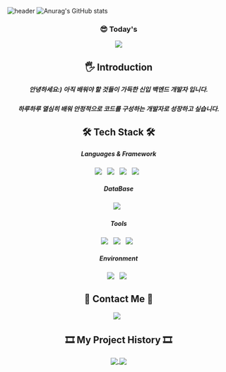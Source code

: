 ![header](https://capsule-render.vercel.app/api?type=slice&color=B0C4DE&height=300&section=header&text=SOJEONG-LEE&fontSize=80&fontAlign=50&fontColor=000000&animation=fadeIn)
![Anurag's GitHub stats](https://github-readme-stats.vercel.app/api?username=sojeongLee0125&show_icons=true&theme=radical)
<h3 align="center"><b>😎 Today's </b></h3>
<p align="center">
<a href="https://hits.seeyoufarm.com"><img src="https://hits.seeyoufarm.com/api/count/incr/badge.svg?url=https%3A%2F%2Fgithub.com%2FsojeongLee0125&count_bg=%2303E505&title_bg=%23030202&icon=&icon_color=%23E7E7E7&title=hits&edge_flat=true"/></a>
</p>
<h2 align="center"><b>🖐 Introduction </b></h2>
<h5 align="center"> 안녕하세요:) 아직 배워야 할 것들이 가득한 신입 백엔드 개발자 입니다.</h5> 
<h5 align="center"> 하루하루 열심히 배워 안정적으로 코드를 구성하는 개발자로 성장하고 싶습니다.</h5>
<h2 align="center"><b>🛠 Tech Stack 🛠</b></h2>
<h5 align="center"><b>Languages & Framework</b></h5>
<p align="center">
<img src="https://img.shields.io/badge/JAVA-007396?style=flat-square&logo=JAVA&logoColor=white"/> &nbsp
<img src="https://img.shields.io/badge/Spring-6DB33F?style=flat-square&logo=Spring&logoColor=white"/> &nbsp
<img src="https://img.shields.io/badge/Spring Boot-6DB33F?style=flat-square&logo=Spring Boot&logoColor=white"/> &nbsp
<img src="https://img.shields.io/badge/MyBatis-4479A1?style=flat-square&logo=MySQL&logoColor=white"/> &nbsp
</p>
<h5 align="center"><b>DataBase</b></h5>
<p align="center">
<img src="https://img.shields.io/badge/MySQL-4479A1?style=flat-square&logo=MySQL&logoColor=white"/> &nbsp 
</p>
<h5 align="center"><b>Tools</b></h5>
<p align="center">
<img src="https://img.shields.io/badge/Git-F05032?style=flat-square&logo=Git&logoColor=white"/> &nbsp
<img src="https://img.shields.io/badge/GitHub-181717?style=flat-square&logo=GitHub&logoColor=white"/> &nbsp
<img src="https://img.shields.io/badge/Notion-000000?style=flat-square&logo=Notion&logoColor=white"/> &nbsp
</p>
<h5 align="center"><b>Environment</b></h5>
<p align="center">
<img src="https://img.shields.io/badge/Windows-0078D6?style=flat-square&logo=Windows&logoColor=white"/> &nbsp
<img src="https://img.shields.io/badge/IntelliJ IDEA-000000?style=flat-square&logo=IntelliJ IDEA&logoColor=white"/> &nbsp
</p>
<h2 align="center"><b>📧 Contact Me 📧</b></h2>
<p align="center">
<a href="mailto:sojeonglee0125@gmail.com"> <img src="https://img.shields.io/badge/Gmail-EA4335?style=flat-square&logo=Gmail&logoColor=white"/></a> &nbsp
</p>
<h2 align="center"><b>🎞 My Project History 🎞</b></h2>
<p align="center">
<a href="https://github.com/sojeonglee0125/SaladMall">
  <img align="center" src="https://github-readme-stats.vercel.app/api/pin/?username=growthlee0125&repo=SaladMall" />
</a>
<a href="https://github.com/growthlee0125/FirstProjectHomepage">
  <img align="center" src="https://github-readme-stats.vercel.app/api/pin/?username=growthlee0125&repo=FirstProjectHomepage" />
</a>
  </p>
</br>
